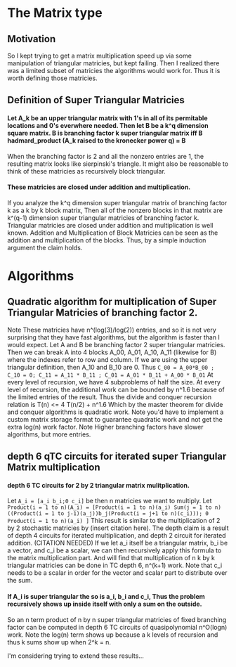 # The Matrix type
## Motivation
So I kept trying to get a matrix multiplication speed up via some manipulation of triangular matricies, but kept failing.
Then I realized there was a limited subset of matricies the algorithms would work for. Thus it is worth defining those matricies.
## Definition of Super Triangular Matricies
#### Let A_k be an upper triangular matrix with 1's in all of its permitable locations and 0's everwhere needed. Then let B be a k^q dimension square matrix.  B is branching factor k super triangular matrix iff B hadmard_product (A_k raised to the kronecker power q) = B
When the branching factor is 2 and all the nonzero entries are 1, the resulting matrix looks like sierpinski's triangle.
It might also be reasonable to think of these matricies as recursively block triangular.
#### These matricies are closed under addition and multiplication.
If you analyze the k^q dimension super triangular matrix of branching factor k as a k by k block matrix,
Then all of the nonzero blocks in that matrix are k^(q-1) dimension super triangular matricies of branching factor k.
Triangular matricies are closed under addition and multiplication is well known.
Addition and Multiplication of Block Matricies can be seen as the addition and multiplication of the blocks.
Thus, by a simple induction argument the claim holds.
###
# Algorithms
## Quadratic algorithm for multiplication of Super Triangular Matricies of branching factor 2.
Note These matricies have n^(log(3)/log(2)) entries, and so it is not very surprising that they have fast algorithms,
but the algorithm is faster than I would expect.
Let A and B be branching factor 2 super triangular matricies. 
Then we can break A into 4 blocks A_00, A_01, A_10, A_11 (likewise for B) where the indexes refer to row and column.
If we are using the upper triangular definition, then A_10 and B_10 are 0.
Thus ``` C_00 = A_00*B_00 ;  C_10 = 0; C_11 = A_11 * B_11 ; C_01 = A_01 * B_11 + A_00 * B_01 ```
At every level of recursion, we have 4 subproblems of half the size.
At every level of recursion, the additional work can be bounded by n^1.6 because of the limited entries of the result.
Thus the divide and conquer recursion relation is T(n) <= 4 T(n/2) + n^1.6 
Which by the master theorem for divide and conquer algorithms is quadratic work.
Note you'd have to implement a custom matrix storage format to guarantee quadratic work and not get the extra log(n) work factor.
Note Higher branching factors have slower algorithms, but more entries.
## depth 6 qTC circuits for iterated super Triangular Matrix multiplication 
#### depth 6 TC circuits for 2 by 2 triangular matrix mulitplication.
Let ```A_i = [a_i b_i;0 c_i]``` be then n matricies we want to multiply.
Let ```Product(i = 1 to n)(A_i) = [Product(i = 1 to n)(a_i) Sum(j = 1 to n)((Product(i = 1 to j-1)(a_j))b_j(Product(i = j+1 to n)(c_i))); 0 Product(i = 1 to n)(a_i) ]```
This result is similar to the multiplication of 2 by 2 stochastic matricies by (insert citation here).
The depth claim is a result of depth 4 circuits for iterated multiplication, and depth 2 circuit for iterated addition. (CITATION NEEDED)
If we let a_i itself be a triangular matrix, b_i be a vector, and c_i be a scalar, we can then recursively apply this formula to the matrix multiplication part.
And will find that multiplication of n k by k triangular matricies can be done in TC depth 6, n^(k+1) work.
Note that c_i needs to be a scalar in order for the vector and scalar part to distribute over the sum.
#### If A_i is super triangular the so is a_i, b_i and c_i, Thus the problem recursively shows up inside itself with only a sum on the outside.
So an n term product of n by n super triangular matricies of fixed branching factor can be computed in depth 6 TC circuits of quasipolynomial n^O(logn) work.
Note the log(n) term shows up because a k levels of recursion and thus k sums show up when 2^k = n.

I'm considering trying to extend these results...
